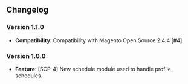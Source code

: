 ## Changelog

### Version 1.1.0
- **Compatibility**: Compatibility with Magento Open Source 2.4.4 [#4]

### Version 1.0.0
- **Feature**: [SCP-4] New schedule module used to handle profile schedules.
